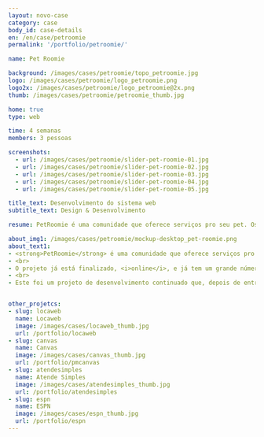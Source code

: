 ```yaml
---
layout: novo-case
category: case
body_id: case-details
en: /en/case/petroomie
permalink: '/portfolio/petroomie/'

name: Pet Roomie

background: /images/cases/petroomie/topo_petroomie.jpg
logo: /images/cases/petroomie/logo_petroomie.png
logo2x: /images/cases/petroomie/logo_petroomie@2x.png
thumb: /images/cases/petroomie/petroomie_thumb.jpg

home: true
type: web

time: 4 semanas
members: 3 pessoas

screenshots:
  - url: /images/cases/petroomie/slider-pet-roomie-01.jpg
  - url: /images/cases/petroomie/slider-pet-roomie-02.jpg
  - url: /images/cases/petroomie/slider-pet-roomie-03.jpg
  - url: /images/cases/petroomie/slider-pet-roomie-04.jpg
  - url: /images/cases/petroomie/slider-pet-roomie-05.jpg

title_text: Desenvolvimento do sistema web
subtitle_text: Design & Desenvolvimento

resume: PetRoomie é uma comunidade que oferece serviços pro seu pet. Os serviços variam desde hotéis, babás

about_img1: /images/cases/petroomie/mockup-desktop_pet-roomie.png
about_text1:
- <strong>PetRoomie</strong> é uma comunidade que oferece serviços pro seu pet. Os serviços variam desde hotéis, babás, adestramento, passeio, banho e tosa.
- <br>
- O projeto já está finalizado, <i>online</i>, e já tem um grande número de usuários.
- <br>
- Este foi um projeto de desenvolvimento continuado que, depois de entregue, contratou também o Help para pequenas atualizações.


other_projetcs:
- slug: locaweb
  name: Locaweb
  image: /images/cases/locaweb_thumb.jpg
  url: /portfolio/locaweb
- slug: canvas
  name: Canvas
  image: /images/cases/canvas_thumb.jpg
  url: /portfolio/pmcanvas
- slug: atendesimples
  name: Atende Simples
  image: /images/cases/atendesimples_thumb.jpg
  url: /portfolio/atendesimples
- slug: espn
  name: ESPN
  image: /images/cases/espn_thumb.jpg
  url: /portfolio/espn
---
```

